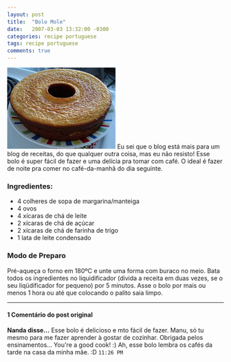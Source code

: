 ```yaml
---
layout: post
title:  "Bolo Mole"
date:   2007-03-03 13:32:00 -0300
categories: recipe portuguese
tags: recipe portuguese
comments: true
---
```


<img class="image right-image" src="/images/bolomole.jpg" width="50%">
Eu sei que o blog está mais para um blog de receitas, do que qualquer outra coisa, mas eu não resisto! Esse bolo é super fácil de fazer e uma delícia pra tomar com café. O ideal é fazer de noite pra comer no café-da-manhã do dia seguinte.

### Ingredientes:
* 4 colheres de sopa de margarina/manteiga
* 4 ovos
* 4 xícaras de chá de leite
* 2 xícaras de chá de açúcar
* 2 xícaras de chá de farinha de trigo
* 1 lata de leite condensado

### Modo de Preparo

Pré-aqueça o forno em 180ºC e unte uma forma com buraco no meio.
Bata todos os ingredientes no liquidificador (divida a receita em duas vezes, se o seu liqüdificador for pequeno) por 5 minutos.
Asse o bolo por mais ou menos 1 hora ou até que colocando o palito saia limpo.

---

#### 1 Comentário do post original

**Nanda disse...**
Esse bolo é delicioso e mto fácil de fazer. 
Manu, só tu mesmo para me fazer aprender à gostar de cozinhar. Obrigada pelos ensinamentos...
You're a good cook! :)
Ah, esse bolo lembra os cafés da tarde na casa da minha mãe. :D `11:26 PM`  
